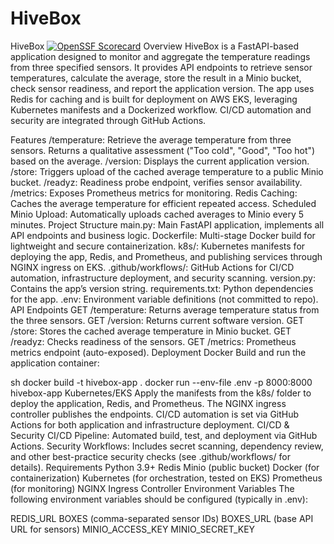 # HiveBox
HiveBox
[![OpenSSF Scorecard](https://api.scorecard.dev/projects/github.com/sabryp3/HiveBox/badge)](https://scorecard.dev/viewer/?uri=github.com/sabryp3/HiveBox)
Overview
HiveBox is a FastAPI-based application designed to monitor and aggregate the temperature readings from three specified sensors. It provides API endpoints to retrieve sensor temperatures, calculate the average, store the result in a Minio bucket, check sensor readiness, and report the application version. The app uses Redis for caching and is built for deployment on AWS EKS, leveraging Kubernetes manifests and a Dockerized workflow. CI/CD automation and security are integrated through GitHub Actions.

Features
/temperature: Retrieve the average temperature from three sensors. Returns a qualitative assessment ("Too cold", "Good", "Too hot") based on the average.
/version: Displays the current application version.
/store: Triggers upload of the cached average temperature to a public Minio bucket.
/readyz: Readiness probe endpoint, verifies sensor availability.
/metrics: Exposes Prometheus metrics for monitoring.
Redis Caching: Caches the average temperature for efficient repeated access.
Scheduled Minio Upload: Automatically uploads cached averages to Minio every 5 minutes.
Project Structure
main.py: Main FastAPI application, implements all API endpoints and business logic.
Dockerfile: Multi-stage Docker build for lightweight and secure containerization.
k8s/: Kubernetes manifests for deploying the app, Redis, and Prometheus, and publishing services through NGINX ingress on EKS.
.github/workflows/: GitHub Actions for CI/CD automation, infrastructure deployment, and security scanning.
version.py: Contains the app’s version string.
requirements.txt: Python dependencies for the app.
.env: Environment variable definitions (not committed to repo).
API Endpoints
GET /temperature: Returns average temperature status from the three sensors.
GET /version: Returns current software version.
GET /store: Stores the cached average temperature in Minio bucket.
GET /readyz: Checks readiness of the sensors.
GET /metrics: Prometheus metrics endpoint (auto-exposed).
Deployment
Docker
Build and run the application container:

sh
docker build -t hivebox-app .
docker run --env-file .env -p 8000:8000 hivebox-app
Kubernetes/EKS
Apply the manifests from the k8s/ folder to deploy the application, Redis, and Prometheus.
The NGINX ingress controller publishes the endpoints.
CI/CD automation is set via GitHub Actions for both application and infrastructure deployment.
CI/CD & Security
CI/CD Pipeline: Automated build, test, and deployment via GitHub Actions.
Security Workflows: Includes secret scanning, dependency review, and other best-practice security checks (see .github/workflows/ for details).
Requirements
Python 3.9+
Redis
Minio (public bucket)
Docker (for containerization)
Kubernetes (for orchestration, tested on EKS)
Prometheus (for monitoring)
NGINX Ingress Controller
Environment Variables
The following environment variables should be configured (typically in .env):

REDIS_URL
BOXES (comma-separated sensor IDs)
BOXES_URL (base API URL for sensors)
MINIO_ACCESS_KEY
MINIO_SECRET_KEY
